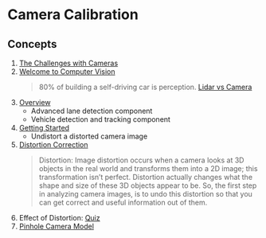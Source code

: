 # Camera Calibration

## Concepts
1. [The Challenges with Cameras](https://www.youtube.com/watch?time_continue=2&v=n2RSEjPn814)
1. [Welcome to Computer Vision](https://www.youtube.com/watch?time_continue=1&v=FRBWnuf1OIg)
	> 80% of building a self-driving car is perception.
	[Lidar vs Camera](images/sensors.png)
1. [Overview](https://www.youtube.com/watch?time_continue=2&v=yN7u0qmJDhA)
	* Advanced lane detection component
	* Vehicle detection and tracking component 
1. [Getting Started](https://www.youtube.com/watch?time_continue=5&v=0zlyx5nL8Uo)
	* Undistort a distorted camera image
1. [Distortion Correction](https://www.youtube.com/watch?v=Bv3o0INBQIU)
	> Distortion: Image distortion occurs when a camera looks at 3D objects in the real world and transforms them into a 2D image; this transformation isn’t perfect. Distortion actually changes what the shape and size of these 3D objects appear to be. So, the first step in analyzing camera images, is to undo this distortion so that you can get correct and useful information out of them.
1. Effect of Distortion: [Quiz](images/quiz6_1.png)
1. [Pinhole Camera Model](https://www.youtube.com/watch?time_continue=59&v=FBHyHUN-A8c)
